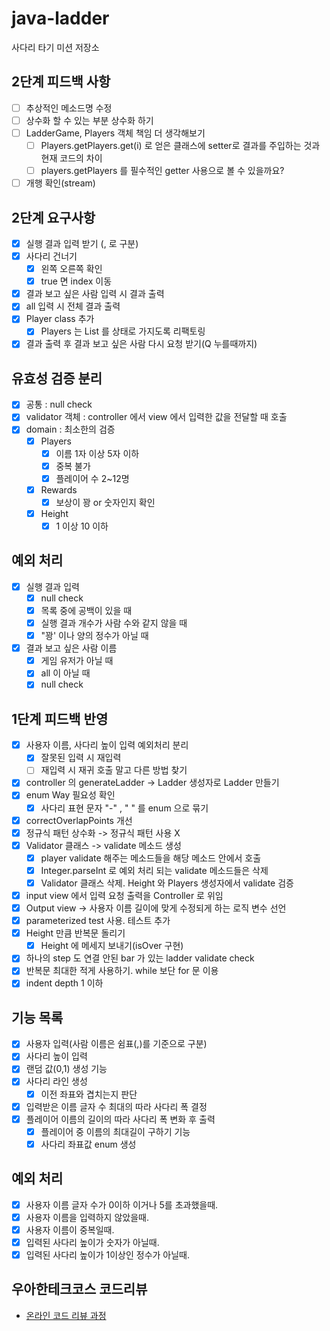 # java-ladder

사다리 타기 미션 저장소

## 2단계 피드백 사항
- [ ] 추상적인 메소드명 수정
- [ ] 상수화 할 수 있는 부분 상수화 하기
- [ ] LadderGame, Players 객체 책임 더 생각해보기
  - [ ] Players.getPlayers.get(i) 로 얻은 클래스에 setter로 결과를 주입하는 것과 현재 코드의 차이
  - [ ] players.getPlayers 를 필수적인 getter 사용으로 볼 수 있을까요?
- [ ] 개행 확인(stream)

## 2단계 요구사항

- [x] 실행 결과 입력 받기 (, 로 구분)
- [x] 사다리 건너기
    - [x] 왼쪽 오른쪽 확인
    - [x] true 면 index 이동
- [x] 결과 보고 싶은 사람 입력 시 결과 출력
- [x] all 입력 시 전체 결과 출력
- [x] Player class 추가
    - [x] Players 는 List<Player> 를 상태로 가지도록 리팩토링
- [x] 결과 출력 후 결과 보고 싶은 사람 다시 요청 받기(Q 누를때까지)

## 유효성 검증 분리

- [x] 공통 : null check
- [x] validator 객체 : controller 에서 view 에서 입력한 값을 전달할 때 호출
- [x] domain : 최소한의 검증
    - [x] Players
        - [x] 이름 1자 이상 5자 이하
        - [x] 중복 불가
        - [x] 플레이어 수 2~12명
    - [x] Rewards
        - [x] 보상이 꽝 or 숫자인지 확인
    - [x] Height
        - [x] 1 이상 10 이하
 
## 예외 처리

- [x] 실행 결과 입력
    - [x] null check
    - [x] 목록 중에 공백이 있을 때
    - [x] 실행 결과 개수가 사람 수와 같지 않을 때
    - [x] "꽝' 이나 양의 정수가 아닐 때
- [x] 결과 보고 싶은 사람 이름
    - [x] 게임 유저가 아닐 때
    - [x] all 이 아닐 때
    - [x] null check

## 1단계 피드백 반영

- [x] 사용자 이름, 사다리 높이 입력 예외처리 분리
    - [x] 잘못된 입력 시 재입력
    - [ ] 재입력 시 재귀 호출 말고 다른 방법 찾기
- [x] controller 의 generateLadder -> Ladder 생성자로 Ladder 만들기
- [x] enum Way 필요성 확인
    - [x] 사다리 표현 문자 "-" , " " 를 enum 으로 묶기
- [x] correctOverlapPoints 개선
- [x] 정규식 패턴 상수화 -> 정규식 패턴 사용 X
- [x] Validator 클래스 -> validate 메소드 생성
    - [x] player validate 해주는 메소드들을 해당 메소드 안에서 호출
    - [x] Integer.parseInt 로 예외 처리 되는 validate 메소드들은 삭제
    - [x] Validator 클래스 삭제. Height 와 Players 생성자에서 validate 검증
- [x] input view 에서 입력 요청 출력을 Controller 로 위임
- [x] Output view -> 사용자 이름 길이에 맞게 수정되게 하는 로직 변수 선언
- [x] parameterized test 사용. 테스트 추가
- [x] Height 만큼 반복문 돌리기
    - [x] Height 에 메세지 보내기(isOver 구현)
- [x] 하나의 step 도 연결 안된 bar 가 있는 ladder validate check
- [x] 반복문 최대한 적게 사용하기. while 보단 for 문 이용
- [x] indent depth 1 이하

## 기능 목록

- [x] 사용자 입력(사람 이름은 쉼표(,)를 기준으로 구분)
- [x] 사다리 높이 입력
- [x] 랜덤 값(0,1) 생성 기능
- [x] 사다리 라인 생성
    - [x] 이전 좌표와 겹치는지 판단
- [x] 입력받은 이름 글자 수 최대의 따라 사다리 폭 결정
- [x] 플레이어 이름의 길이의 따라 사다리 폭 변화 후 출력
    - [x] 플레이어 중 이름의 최대길이 구하기 기능
    - [x] 사다리 좌표값 enum 생성

## 예외 처리

- [x] 사용자 이름 글자 수가 0이하 이거나 5를 초과했을때.
- [x] 사용자 이름을 입력하지 않았을때.
- [x] 사용자 이름이 중복일때.
- [x] 입력된 사다리 높이가 숫자가 아닐때.
- [x] 입력된 사다리 높이가 1이상인 정수가 아닐때.

## 우아한테크코스 코드리뷰

- [온라인 코드 리뷰 과정](https://github.com/woowacourse/woowacourse-docs/blob/master/maincourse/README.md)
